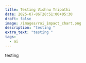```yaml
---
title: Testing Vishnu Tripathi
date: 2025-07-06T20:51:00+05:30
draft: false
image: /images/roi_impact_chart.png
description: "testing "
extra_text: "testing "
tags:
  - ai
---
```

testing
